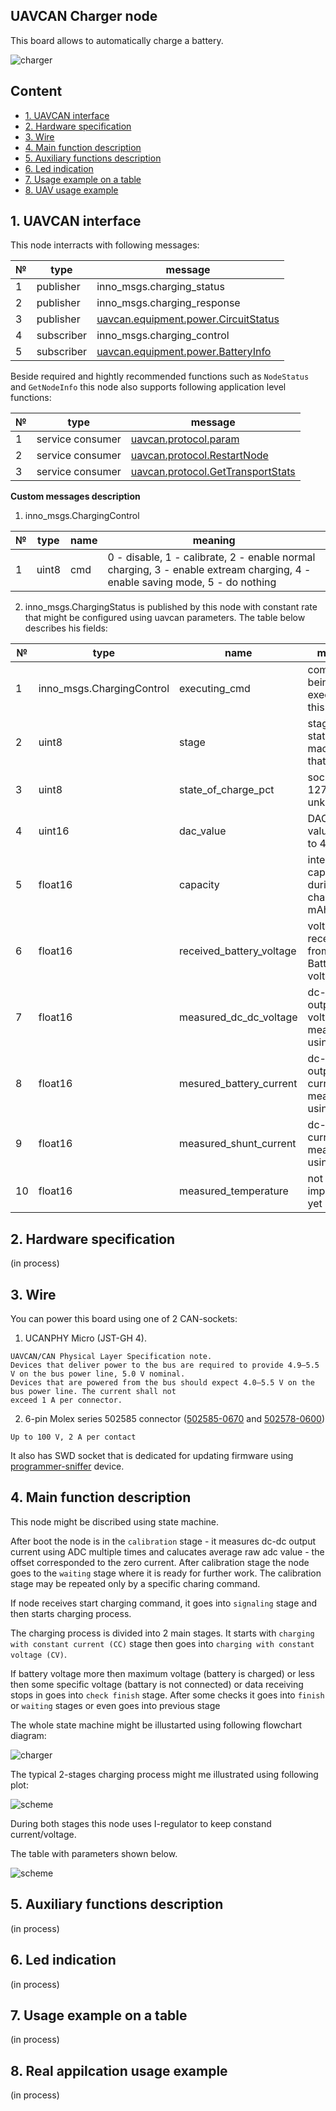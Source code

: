 ## UAVCAN Charger node

This board allows to automatically charge a battery.

![charger](charger.png?raw=true "charger")

## Content
  - [1. UAVCAN interface](#1-uavcan-interface)
  - [2. Hardware specification](#2-hardware-specification)
  - [3. Wire](#3-wire)
  - [4. Main function description](#4-main-function-description)
  - [5. Auxiliary functions description](#5-auxiliary-function-description)
  - [6. Led indication](#6-led-indication)
  - [7. Usage example on a table](#7-usage-example-on-a-table)
  - [8. UAV usage example](#8-uav-usage-example)

## 1. UAVCAN interface

This node interracts with following messages:

| № | type      | message  |
| - | --------- | -------- |
| 1 | publisher   | inno_msgs.charging_status |
| 2 | publisher   | inno_msgs.charging_response |
| 3 | publisher   | [uavcan.equipment.power.CircuitStatus](https://legacy.uavcan.org/Specification/7._List_of_standard_data_types/#circuitstatus) |
| 4 | subscriber   | inno_msgs.charging_control |
| 5 | subscriber   | [uavcan.equipment.power.BatteryInfo](https://legacy.uavcan.org/Specification/7._List_of_standard_data_types/#batteryinfo) |

Beside required and hightly recommended functions such as `NodeStatus` and `GetNodeInfo` this node also supports following application level functions:

| № | type      | message  |
| - | --------- | -------- |
| 1 | service consumer | [uavcan.protocol.param](https://legacy.uavcan.org/Specification/7._List_of_standard_data_types/#uavcanprotocolparam) |
| 2 | service consumer   | [uavcan.protocol.RestartNode](https://legacy.uavcan.org/Specification/7._List_of_standard_data_types/#restartnode) |
| 3 | service consumer   | [uavcan.protocol.GetTransportStats](https://legacy.uavcan.org/Specification/7._List_of_standard_data_types/#gettransportstats) |

**Custom messages description**

1. inno_msgs.ChargingControl

| № | type  | name        | meaning                                     |
| - | ----- | ----------- | ------------------------------------------- |
| 1 | uint8 | cmd | 0 - disable, 1 - calibrate, 2 - enable normal charging, 3 - enable extream charging, 4 - enable saving mode, 5 - do nothing |

2. inno_msgs.ChargingStatus is published by this node with constant rate that might be configured using uavcan parameters. The table below describes his fields:

| № | type                    | name        | meaning                                     |
| - | ----------------------- | ----------- | ------------------------------------------- |
| 1 |inno_msgs.ChargingControl|executing_cmd| command being executed at this moment       |
| 2 | uint8   | stage                       | stage of the state machine at that moment   |
| 3 | uint8   | state_of_charge_pct         | soc in %, 127 if unknown                    |
| 4 | uint16  | dac_value                   | DAC raw value from o to 4095                |
| 5 | float16 | capacity                    | integrated capacity during charging, mAh    |
| 6 | float16 | received_battery_voltage    | voltage received from BatteryInfo, volts    |
| 7 | float16 | measured_dc_dc_voltage      | dc-dc output voltage measured using ADC     |
| 8 | float16 | mesured_battery_current     | dc-dc output current measured using ADC     |
| 9 | float16 | measured_shunt_current      | dc-dc input current measured using ADC      |
| 10| float16 | measured_temperature        | not implemented yet                         |

## 2. Hardware specification

(in process)

## 3. Wire

You can power this board using one of 2 CAN-sockets:

1. UCANPHY Micro (JST-GH 4).
```
UAVCAN/CAN Physical Layer Specification note.
Devices that deliver power to the bus are required to provide 4.9–5.5 V on the bus power line, 5.0 V nominal.
Devices that are powered from the bus should expect 4.0–5.5 V on the bus power line. The current shall not
exceed 1 A per connector.
```
2. 6-pin Molex series 502585 connector ([502585-0670](https://www.molex.com/molex/products/part-detail/pcb_receptacles/5025850670) and [502578-0600](https://www.molex.com/molex/products/part-detail/crimp_housings/5025780600))

```
Up to 100 V, 2 A per contact
```

It also has SWD socket that is dedicated for updating firmware using [programmer-sniffer](doc/programmer_sniffer/README.md) device.

## 4. Main function description

This node might be discribed using state machine.

After boot the node is in the `calibration` stage - it measures dc-dc output current using ADC multiple times and calucates average raw adc value - the offset corresponded to the zero current. After calibration stage the node goes to the `waiting` stage where it is ready for further work. The calibration stage may be repeated only by a specific charing command.

If node receives start charging command, it goes into `signaling` stage and then starts charging process.

The charging process is divided into 2 main stages. It starts with `charging with constant current (CC)` stage then goes into `charging with constant voltage (CV)`.

If battery voltage more then maximum voltage (battery is charged) or less then some specific voltage (battary is not connected) or data receiving stops in goes into `check finish` stage. After some checks it goes into `finish` or `waiting` stages or even goes into previous stage

The whole state machine might be illustarted using following flowchart diagram:

![charger](state_machine.png?raw=true "charger")

The typical 2-stages charging process might me illustrated using following plot:

![scheme](normal_charging_process.png?raw=true "scheme")

During both stages this node uses I-regulator to keep constand current/voltage.

The table with parameters shown below.

![scheme](params.png?raw=true "scheme")

## 5. Auxiliary functions description

(in process)

## 6. Led indication

(in process)

## 7. Usage example on a table

(in process)

## 8. Real appilcation usage example

(in process)
